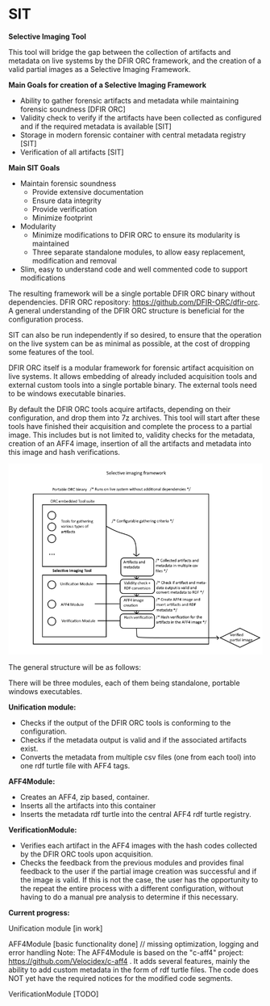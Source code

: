 # SIT
**Selective Imaging Tool**

This tool will bridge the gap between the collection of artifacts and metadata on live systems by the DFIR ORC framework, and the creation of a valid partial images as a Selective Imaging Framework. 

**Main Goals for creation of a Selective Imaging Framework**
- Ability to gather forensic artifacts and metadata while maintaining forensic soundness [DFIR ORC]
- Validity check to verify if the artifacts have been collected as configured and if the required metadata is available [SIT]
- Storage in modern forensic container with central metadata registry [SIT]
- Verification of all artifacts [SIT]

**Main SIT Goals**
- Maintain forensic soundness
  - Provide extensive documentation
  - Ensure data integrity
  - Provide verification
  - Minimize footprint
- Modularity
  - Minimize modifications to DFIR ORC to ensure its modularity is maintained
  - Three separate standalone modules, to allow easy replacement, modification and removal
- Slim, easy to understand code and well commented code to support modifications

The resulting framework will be a single portable DFIR ORC binary without dependencies. DFIR ORC repository: https://github.com/DFIR-ORC/dfir-orc. A general understanding of the DFIR ORC structure is beneficial for the configuration process. 

SIT can also be run independently if so desired, to ensure that the operation on the live system can be as minimal as possible, at the cost of dropping some features of the tool.  

DFIR ORC itself is a modular framework for forensic artifact acquisition on live systems. It allows embedding of already included acquisition tools and external custom tools into a single portable binary. The external tools need to be windows executable binaries. 

By default the DFIR ORC tools acquire artifacts, depending on their configuration, and drop them into 7z archives. 
This tool will start after these tools have finished their acquisition and complete the process to a partial image. 
This includes but is not limited to, validity checks for the metadata, creation of an AFF4 image, insertion of all the artifacts and 
metadata into this image and hash verifications.

![](https://github.com/QuoSecGmbH/SIT/blob/master/Concept.png)

The general structure will be as follows:

There will be three modules, each of them being standalone, portable windows executables. 

**Unification module:** 
- Checks if the output of the DFIR ORC tools is conforming to the configuration.
- Checks if the metadata output is valid and if the associated artifacts exist.
- Converts the metadata from multiple csv files (one from each tool) into one rdf turtle file with AFF4 tags.

**AFF4Module:**
- Creates an AFF4, zip based, container.
- Inserts all the artifacts into this container
- Inserts the metadata rdf turtle into the central AFF4 rdf turtle registry.

**VerificationModule:**
- Verifies each artifact in the AFF4 images with the hash codes collected by the DFIR ORC tools upon acquisition.
- Checks the feedback from the previous modules and provides final feedback to the user if the partial image creation was successful
  and if the image is valid. If this is not the case, the user has the opportunity to the repeat the entire process with a different
  configuration, without having to do a manual pre analysis to determine if this necessary.
  
**Current progress:** 

Unification module [in work]

AFF4Module [basic functionality done] // missing optimization, logging and error handling
Note: The AFF4Module is based on the "c-aff4" project: https://github.com/Velocidex/c-aff4 .
      It adds several features, mainly the ability to add custom metadata in the form of rdf turtle files. The code does NOT yet have 
      the required notices for the modified code segments.

VerificationModule [TODO]


